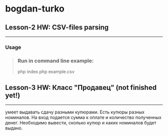 bogdan-turko
============

## Lesson-2 HW: CSV-files parsing
-------------
### Usage
> ### Run in command line example:
> php index.php example.csv


## Lesson-3 HW: Класс "Продавец" (not finished yet!)
-------------
умеет выдавать сдачу разными купюрами. Есть купюры разных номиналов. 
На вход подается сумма к оплате и количество полученных денег. Необходимо вывести, 
сколько купюр и каких номиналов будет выдано.						
